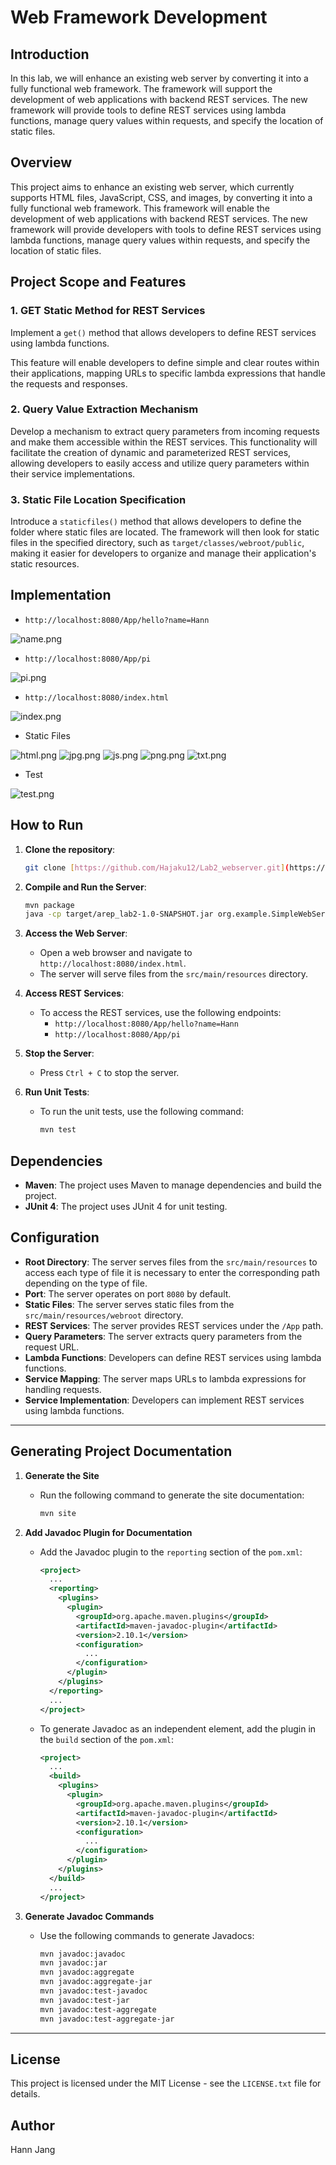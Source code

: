 

# Web Framework Development

## Introduction
In this lab, we will enhance an existing web server by converting it into a fully functional web framework. The framework will support the development of web applications with backend REST services. The new framework will provide tools to define REST services using lambda functions, manage query values within requests, and specify the location of static files.

## Overview
This project aims to enhance an existing web server, which currently supports HTML files, JavaScript, CSS, and images, by converting it into a fully functional web framework. This framework will enable the development of web applications with backend REST services. The new framework will provide developers with tools to define REST services using lambda functions, manage query values within requests, and specify the location of static files.

## Project Scope and Features

### 1. GET Static Method for REST Services
Implement a `get()` method that allows developers to define REST services using lambda functions.

This feature will enable developers to define simple and clear routes within their applications, mapping URLs to specific lambda expressions that handle the requests and responses.

### 2. Query Value Extraction Mechanism
Develop a mechanism to extract query parameters from incoming requests and make them accessible within the REST services.
This functionality will facilitate the creation of dynamic and parameterized REST services, allowing developers to easily access and utilize query parameters within their service implementations.

### 3. Static File Location Specification
Introduce a `staticfiles()` method that allows developers to define the folder where static files are located.
The framework will then look for static files in the specified directory, such as `target/classes/webroot/public`, making it easier for developers to organize and manage their application's static resources.

## Implementation

- `http://localhost:8080/App/hello?name=Hann`

![name.png](images%2Fname.png)

- `http://localhost:8080/App/pi`

![pi.png](images%2Fpi.png)

- `http://localhost:8080/index.html`

![index.png](images%2Findex.png)

- Static Files

![html.png](images%2Fhtml.png)
![jpg.png](images%2Fjpg.png)
![js.png](images%2Fjs.png)
![png.png](images%2Fpng.png)
![txt.png](images%2Ftxt.png)

- Test

![test.png](images%2Ftest.png)
## How to Run
1. **Clone the repository**:
   ```bash
   git clone [https://github.com/Hajaku12/Lab2_webserver.git](https://github.com/Hajaku12/-Web-Framework-Development-for-REST-Services-and-Static-File-Management.git)
   ```

2. **Compile and Run the Server**:
   ```bash
   mvn package
   java -cp target/arep_lab2-1.0-SNAPSHOT.jar org.example.SimpleWebServer
   ```

3. **Access the Web Server**:
    - Open a web browser and navigate to `http://localhost:8080/index.html`.
    - The server will serve files from the `src/main/resources` directory.

4. **Access REST Services**:
    - To access the REST services, use the following endpoints:
      - `http://localhost:8080/App/hello?name=Hann`
      - `http://localhost:8080/App/pi`

5. **Stop the Server**:
    - Press `Ctrl + C` to stop the server.

6. **Run Unit Tests**:
    - To run the unit tests, use the following command:
      ```bash
      mvn test
      ```
      
## Dependencies
- **Maven**: The project uses Maven to manage dependencies and build the project.
- **JUnit 4**: The project uses JUnit 4 for unit testing.

## Configuration
- **Root Directory**: The server serves files from the `src/main/resources` to access each type of file it is necessary to enter the corresponding path depending on the type of file.
- **Port**: The server operates on port `8080` by default.
- **Static Files**: The server serves static files from the `src/main/resources/webroot` directory.
- **REST Services**: The server provides REST services under the `/App` path.
- **Query Parameters**: The server extracts query parameters from the request URL.
- **Lambda Functions**: Developers can define REST services using lambda functions.
- **Service Mapping**: The server maps URLs to lambda expressions for handling requests.
- **Service Implementation**: Developers can implement REST services using lambda functions.

---------

## Generating Project Documentation

1. **Generate the Site**
    - Run the following command to generate the site documentation:
      ```sh
      mvn site
      ```

2. **Add Javadoc Plugin for Documentation**
    - Add the Javadoc plugin to the `reporting` section of the `pom.xml`:
      ```xml
      <project>
        ...
        <reporting>
          <plugins>
            <plugin>
              <groupId>org.apache.maven.plugins</groupId>
              <artifactId>maven-javadoc-plugin</artifactId>
              <version>2.10.1</version>
              <configuration>
                ...
              </configuration>
            </plugin>
          </plugins>
        </reporting>
        ...
      </project>
      ```

    - To generate Javadoc as an independent element, add the plugin in the `build` section of the `pom.xml`:
      ```xml
      <project>
        ...
        <build>
          <plugins>
            <plugin>
              <groupId>org.apache.maven.plugins</groupId>
              <artifactId>maven-javadoc-plugin</artifactId>
              <version>2.10.1</version>
              <configuration>
                ...
              </configuration>
            </plugin>
          </plugins>
        </build>
        ...
      </project>
      ```

3. **Generate Javadoc Commands**
    - Use the following commands to generate Javadocs:
      ```sh
      mvn javadoc:javadoc
      mvn javadoc:jar
      mvn javadoc:aggregate
      mvn javadoc:aggregate-jar
      mvn javadoc:test-javadoc
      mvn javadoc:test-jar
      mvn javadoc:test-aggregate
      mvn javadoc:test-aggregate-jar
      ```

---------
## License
This project is licensed under the MIT License - see the `LICENSE.txt` file for details.

## Author
Hann Jang

